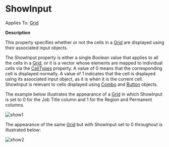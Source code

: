 




<h1 class="heading"><span class="name">ShowInput</span></h1>

Applies To: [Grid](../a-z/grid.md)


**Description**


This property specifies whether or not the cells in a [Grid](../a-z/grid.md) are displayed using their associated input objects.



The ShowInput property is either a single Boolean value that applies to all the cells in a [Grid](../a-z/grid.md), or it is a vector whose elements are mapped to individual cells via the [CellTypes](../a-z/celltypes.md) property. A value of 0 means that the corresponding cell is displayed normally. A value of 1 indicates that the cell is displayed using its associated input object, as it is when it is the current cell. ShowInput is relevant to cells displayed using [Combo](../a-z/combo.md) and [Button](../a-z/button.md) objects.



The example below illustrates the appearance of a [Grid](../a-z/grid.md) in which ShowInput is set to 0 for the Job Title column and 1 for the Region and Permanent columns.


![show1](../img/show1.gif)




The appearance of the same [Grid](../a-z/grid.md) but with ShowInput set to 0 throughout is illustrated below:


![show2](../img/show2.gif)



